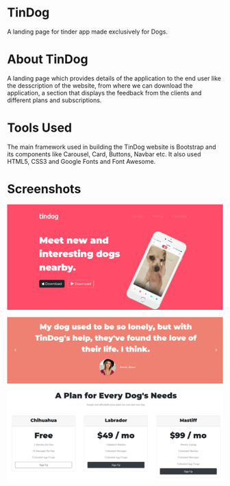 # TinDog
A landing page for tinder app made exclusively for Dogs.

# About TinDog
A landing page which provides details of the application to the end user like the desscription of the website, from where we can download the application, a section that displays the feedback from the clients and different plans and subscriptions.

# Tools Used
The main framework used in building the TinDog website is Bootstrap and its components like Carousel, Card, Buttons, Navbar etc. It also used HTML5, CSS3 and Google Fonts and Font Awesome.

# Screenshots
![](images/first-section.png)

![](images/Carousel.png)

![](images/Card.png)
